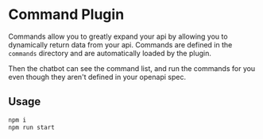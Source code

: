 # Command Plugin

Commands allow you to greatly expand your api by allowing you to dynamically return
data from your api. Commands are defined in the `commands` directory and are
automatically loaded by the plugin.

Then the chatbot can see the command list, and run the commands for you even though
they aren't defined in your openapi spec.

## Usage

```bash
npm i
npm run start
```
